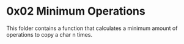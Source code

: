 # 0x02 Minimum Operations
This folder contains a function that calculates a minimum amount of operations to copy a char n times.